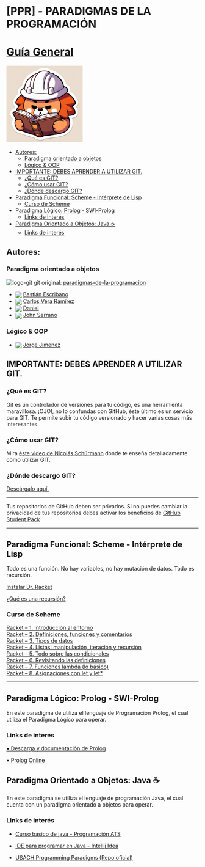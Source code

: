 # [PPR] - PARADIGMAS DE LA PROGRAMACIÓN 
# [Guía General](./Guía%20general.md)
<a href="./Guía%20general.md">
    <img width="200" src="https://github.com/open-source-usach/artwork-usachin/blob/main/IA/IA_48.png"/>
</a>

- [Autores:](#autores)
  - [Paradigma orientado a objetos](#paradigma-orientado-a-objetos)
  - [Lógico \& OOP](#lógico--oop)
- [IMPORTANTE: DEBES APRENDER A UTILIZAR GIT.](#importante-debes-aprender-a-utilizar-git)
  - [¿Qué es GIT?](#qué-es-git)
  - [¿Cómo usar GIT?](#cómo-usar-git)
  - [¿Dónde descargo GIT?](#dónde-descargo-git)
- [Paradigma Funcional: Scheme - Intérprete de Lisp](#paradigma-funcional-scheme---intérprete-de-lisp)
  - [Curso de Scheme](#curso-de-scheme)
- [Paradigma Lógico: Prolog - SWI-Prolog](#paradigma-lógico-prolog---swi-prolog)
  - [Links de interés](#links-de-interés)
- [Paradigma Orientado a Objetos: Java ☕](#paradigma-orientado-a-objetos-java-)
  - [Links de interés](#links-de-interés-1)


## Autores:
### Paradigma orientado a objetos

![logo-git](./../sources/git.svg) git original: [paradigmas-de-la-programacion](https://github.com/vastien/paradigmas-de-la-programacion)
-  <img width="32" align="center" src="https://avatars.githubusercontent.com/u/67527996?v=4"></img> [Bastián Escribano](https://github.com/vastien)
-  <img width="32" align="center" src="https://avatars.githubusercontent.com/u/83312809?v=4"></img> [Carlos Vera Ramírez](https://github.com/Cveramz)
-  <img width="32" align="center" src="https://avatars.githubusercontent.com/u/74688364?v=4"></img> [Daniel](https://github.com/Danaxar)
-  <img width="32" align="center" src="https://avatars.githubusercontent.com/u/91446330?v=4"></img> [John Serrano](https://github.com/PodssilDev)

### Lógico & OOP
-  <img width="32" align="center" src="https://avatars.githubusercontent.com/u/96759895?v=4"></img> [Jorge Jimenez](https://github.com/shinkest)

## IMPORTANTE: DEBES APRENDER A UTILIZAR GIT.

### ¿Qué es GIT?                   
Git es un controlador de versiones para tu código, es una herramienta maravillosa. 
¡OJO!, no lo confundas con GitHub, éste último es un servicio para GIT. Te permite subir tu código versionado y hacer varias cosas más interesantes.       

### ¿Cómo usar GIT?               
Mira [éste video de Nicolás Schürmann](https://www.youtube.com/watch?v=VdGzPZ31ts8) donde te enseña detalladamente cómo utilizar GIT.

### ¿Dónde descargo GIT?                        
[Descárgalo aquí.](https://git-scm.com/downloads)                               

________________________________________________________________________________________________________________
             
              
Tus repositorios de GitHub deben ser privados. Si no puedes cambiar la privacidad de tus repositorios debes activar los beneficios de [GitHub Student Pack](https://education.github.com/pack)

________________________________________________________________________________________________________________


## Paradigma Funcional: Scheme - Intérprete de Lisp

Todo es una función. No hay variables, no hay mutación de datos. Todo es recursión.

[Instalar Dr. Racket](https://download.racket-lang.org/)

[¿Qué es una recursión?](https://www.youtube.com/watch?v=yX5kR63Dpdw)

### Curso de Scheme
                                          
[Racket – 1. Introducción al entorno](https://www.youtube.com/watch?v=NwZPlLTK-UQ)                                   
[Racket – 2. Definiciones, funciones y comentarios](https://www.youtube.com/watch?v=rs9HGt-sM04)                            
[Racket – 3. Tipos de datos](https://www.youtube.com/watch?v=t0pislja1-0)                                                        
[Racket – 4. Listas: manipulación, iteración y recursión](https://www.youtube.com/watch?v=H3ExAU7QKt4)                                   
[Racket – 5. Todo sobre las condicionales](https://www.youtube.com/watch?v=tfP8FFugfXM)                                          
[Racket – 6. Revisitando las definiciones](https://www.youtube.com/watch?v=lVUQRbWTz5o&)                                   
[Racket – 7. Funciones lambda (lo básico)](https://www.youtube.com/watch?v=LJ5Km0p2kwY)                                   
[Racket – 8. Asignaciones con let y let*](https://www.youtube.com/watch?v=gTiacw5m91U)                            
________________________________________________________________________________________________________________


## Paradigma Lógico: Prolog - SWI-Prolog
En este paradigma de utiliza el lenguaje de Programación Prolog, el cual utiliza el Paradigma Lógico para operar.

### Links de interés

[• Descarga y documentación de Prolog](https://www.swi-prolog.org/)

[• Prolog Online](https://swish.swi-prolog.org/)

## Paradigma Orientado a Objetos: Java ☕
En este paradigma se utiliza el lenguaje de programación Java, el cual cuenta con un paradigma orientado a objetos para operar. 

### Links de interés
- [Curso básico de java - Programación ATS](https://youtube.com/playlist?list=PLWtYZ2ejMVJkjOuTCzIk61j7XKfpIR74K)

- [IDE para programar en Java - Intellij Idea](https://www.jetbrains.com/es-es/idea/download/)

- [USACH Programming Paradigms (Repo oficial)](https://github.com/USACH-GM-Programming-Paradigms)